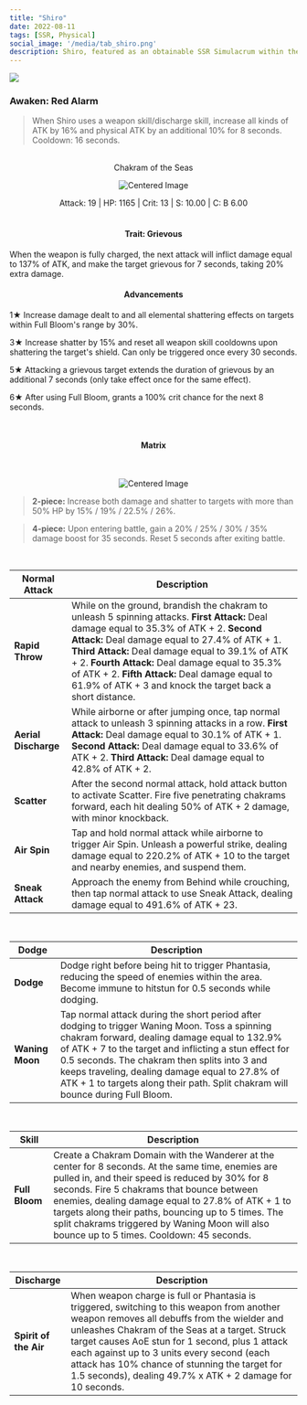 ```yaml
---
title: "Shiro"
date: 2022-08-11
tags: [SSR, Physical]
social_image: '/media/tab_shiro.png'
description: Shiro, featured as an obtainable SSR Simulacrum within the simulacrum system, associated with the weapon Chakram of the Seas.
---
```

![](https://i.postimg.cc/q7yspNkz/Simulacrum-Shiro-Awaken.webp)

### Awaken: Red Alarm
> When Shiro uses a weapon skill/discharge skill, increase all kinds of ATK by 16% and physical ATK by an additional 10% for 8 seconds. Cooldown: 16 seconds.

</br>

<center>
Chakram of the Seas
</center>

<p align="center">
<img src="https://i.postimg.cc/1z9X2XYG/Icon-Weapon-Chakram-of-the-Seas.webp" alt="Centered Image">
</p>

<center>
Attack: 19 | HP: 1165 | Crit: 13 | S: 10.00 | C: B 6.00
</center>

</br>

<h4 style="text-align: center;"> Trait: Grievous </h4>

When the weapon is fully charged, the next attack will inflict damage equal to 137% of ATK, and make the target grievous for 7 seconds, taking 20% extra damage.

<h4 style="text-align: center;"> Advancements </h4>



1★ Increase damage dealt to and all elemental shattering effects on targets within Full Bloom's range by 30%.

3★ Increase shatter by 15% and reset all weapon skill cooldowns upon shattering the target's shield. Can only be triggered once every 30 seconds.

5★ Attacking a grievous target extends the duration of grievous by an additional 7 seconds (only take effect once for the same effect).

6★ After using Full Bloom, grants a 100% crit chance for the next 8 seconds.



</br>

<h4 style="text-align: center;"> Matrix </h4>

</br>


<p align="center">
    <img src="https://i.postimg.cc/R02pYZBr/Shiro-m.png" alt="Centered Image">
</p>

> **2-piece:** Increase both damage and shatter to targets with more than 50% HP by 15% / 19% / 22.5% / 26%.

> **4-piece:** Upon entering battle, gain a 20% / 25% / 30% / 35% damage boost for 35 seconds. Reset 5 seconds after exiting battle.

</br>


| Normal Attack |Description                                                                                                                     |
|-----------------|---------------------------------------------------------------------------------------------------------------------------------|
| **Rapid Throw** | While on the ground, brandish the chakram to unleash 5 spinning attacks. **First Attack:** Deal damage equal to 35.3% of ATK + 2. **Second Attack:** Deal damage equal to 27.4% of ATK + 1. **Third Attack:** Deal damage equal to 39.1% of ATK + 2. **Fourth Attack:** Deal damage equal to 35.3% of ATK + 2. **Fifth Attack:** Deal damage equal to 61.9% of ATK + 3 and knock the target back a short distance. |
| **Aerial Discharge**| While airborne or after jumping once, tap normal attack to unleash 3 spinning attacks in a row. **First Attack:** Deal damage equal to 30.1% of ATK + 1. **Second Attack:** Deal damage equal to 33.6% of ATK + 2. **Third Attack:** Deal damage equal to 42.8% of ATK + 2. |
| **Scatter**| After the second normal attack, hold attack button to activate Scatter. Fire five penetrating chakrams forward, each hit dealing 50% of ATK + 2 damage, with minor knockback. |
| **Air Spin**| Tap and hold normal attack while airborne to trigger Air Spin. Unleash a powerful strike, dealing damage equal to 220.2% of ATK + 10 to the target and nearby enemies, and suspend them. |
| **Sneak Attack**| Approach the enemy from Behind while crouching, then tap normal attack to use Sneak Attack, dealing damage equal to 491.6% of ATK + 23. |

</br>

| Dodge          | Description                                                                                                                     |
|-----------------|---------------------------------------------------------------------------------------------------------------------------------|
| **Dodge** | Dodge right before being hit to trigger Phantasia, reducing the speed of enemies within the area. Become immune to hitstun for 0.5 seconds while dodging. |
| **Waning Moon**| Tap normal attack during the short period after dodging to trigger Waning Moon. Toss a spinning chakram forward, dealing damage equal to 132.9% of ATK + 7 to the target and inflicting a stun effect for 0.5 seconds. The chakram then splits into 3 and keeps traveling, dealing damage equal to 27.8% of ATK + 1 to targets along their path. Split chakram will bounce during Full Bloom. |

</br>

| Skill          | Description                                                                                                                     |
|-----------------|---------------------------------------------------------------------------------------------------------------------------------|
| **Full Bloom** | Create a Chakram Domain with the Wanderer at the center for 8 seconds. At the same time, enemies are pulled in, and their speed is reduced by 30% for 8 seconds. Fire 5 chakrams that bounce between enemies, dealing damage equal to 27.8% of ATK + 1 to targets along their paths, bouncing up to 5 times. The split chakrams triggered by Waning Moon will also bounce up to 5 times. Cooldown: 45 seconds. |

</br>

| Discharge          | Description                                                                                                                     |
|-----------------|---------------------------------------------------------------------------------------------------------------------------------|
| **Spirit of the Air** | When weapon charge is full or Phantasia is triggered, switching to this weapon from another weapon removes all debuffs from the wielder and unleashes Chakram of the Seas at a target. Struck target causes AoE stun for 1 second, plus 1 attack each against up to 3 units every second (each attack has 10% chance of stunning the target for 1.5 seconds), dealing 49.7% x ATK + 2 damage for 10 seconds. |




